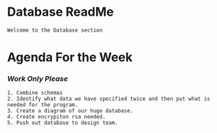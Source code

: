 # Database ReadMe
```
Welcome to the Database section
```
# Agenda For the Week
### *Work Only Please*
```
1. Combine schemas
2. Identify what data we have specified twice and then put what is needed for the program.
3. Create a diagram of our huge database.
4. Create encrypiton rsa needed.
5. Push out database to design team.
```
